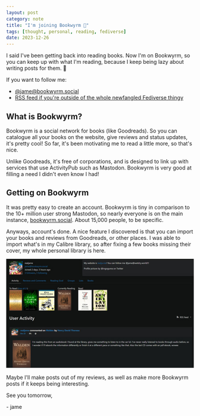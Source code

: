 ```yaml
---
layout: post
category: note
title: "I'm joining Bookwyrm 📖"
tags: [thought, personal, reading, fediverse]
date: 2023-12-26
---
```

I said I've been getting back into reading books. Now I'm on Bookwyrm, so you can keep up with what I'm reading, because I keep being lazy about writing posts for them. 🙏<!--more-->

If you want to follow me:

- [@jame@bookwyrm.social](https://bookwyrm.social/user/jame)
- [RSS feed if you're outside of the whole newfangled Fediverse thingy](https://bookwyrm.social/user/jame/rss)

## What is Bookwyrm?

Bookwyrm is a social network for books (like Goodreads). So you can catalogue all your books on the website, give reviews and status updates, it's pretty cool! So far, it's been motivating me to read a little more, so that's nice.

Unlike Goodreads, it's free of corporations, and is designed to link up with services that use ActivityPub such as Mastodon. Bookwyrm is very good at filling a need I didn't even know I had!

## Getting on Bookwyrm

It was pretty easy to create an account. Bookwyrm is tiny in comparison to the 10+ million user strong Mastodon, so nearly everyone is on the main instance, [bookwyrm.social](https://bookwyrm.social/). About 15,000 people, to be specific.

Anyways, account's done. A nice feature I discovered is that you can import your books and reviews from Goodreads, or other places. I was able to import what's in my Calibre library, so after fixing a few books missing their cover, my whole personal library is here.

![My Bookwyrm profile page, showing the books I plan to read, are currently reading, and have read. Plus my latest post, a status update on a book I'm reading.](images/bookwyrm.jpg)

Maybe I'll make posts out of my reviews, as well as make more Bookwyrm posts if it keeps being interesting.

See you tomorrow,

\- jame
